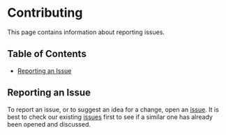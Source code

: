 <!--
# Copyright IBM Corporation 2020,2023
#
# Licensed under the Apache License, Version 2.0 (the "License");
# you may not use this file except in compliance with the License.
# You may obtain a copy of the License at
#
#     http://www.apache.org/licenses/LICENSE-2.0
#
# Unless required by applicable law or agreed to in writing, software
# distributed under the License is distributed on an "AS IS" BASIS,
# WITHOUT WARRANTIES OR CONDITIONS OF ANY KIND, either express or implied.
# See the License for the specific language governing permissions and
# limitations under the License.
-->

# Contributing

This page contains information about reporting issues.

## Table of Contents

* [Reporting an Issue](#reporting-an-issue)

## Reporting an Issue

To report an issue, or to suggest an idea for a change, open an
[issue](../../issues/new). It is best to check
our existing [issues](../../issues) first
to see if a similar one has already been opened and discussed.
